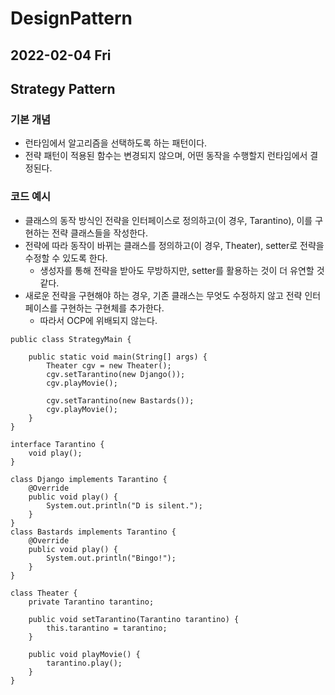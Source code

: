 # DesignPattern
## 2022-02-04 Fri

## Strategy Pattern
### 기본 개념
* 런타임에서 알고리즘을 선택하도록 하는 패턴이다.
* 전략 패턴이 적용된 함수는 변경되지 않으며, 어떤 동작을 수행할지 런타임에서 결정된다.

### 코드 예시
* 클래스의 동작 방식인 전략을 인터페이스로 정의하고(이 경우, Tarantino), 이를 구현하는 전략 클래스들을 작성한다.
* 전략에 따라 동작이 바뀌는 클래스를 정의하고(이 경우, Theater), setter로 전략을 수정할 수 있도록 한다.
  * 생성자를 통해 전략을 받아도 무방하지만, setter를 활용하는 것이 더 유연할 것 같다.
* 새로운 전략을 구현해야 하는 경우, 기존 클래스는 무엇도 수정하지 않고 전략 인터페이스를 구현하는 구현체를 추가한다.
  * 따라서 OCP에 위배되지 않는다.
```
public class StrategyMain {

    public static void main(String[] args) {
        Theater cgv = new Theater();
        cgv.setTarantino(new Django());
        cgv.playMovie();

        cgv.setTarantino(new Bastards());
        cgv.playMovie();
    }
}

interface Tarantino {
    void play();
}

class Django implements Tarantino {
    @Override
    public void play() {
        System.out.println("D is silent.");
    }
}
class Bastards implements Tarantino {
    @Override
    public void play() {
        System.out.println("Bingo!");
    }
}

class Theater {
    private Tarantino tarantino;

    public void setTarantino(Tarantino tarantino) {
        this.tarantino = tarantino;
    }

    public void playMovie() {
        tarantino.play();
    }
}
```